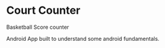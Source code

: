  Court Counter
 ===============

Basketball Score counter

Android App built to understand some android fundamentals.
